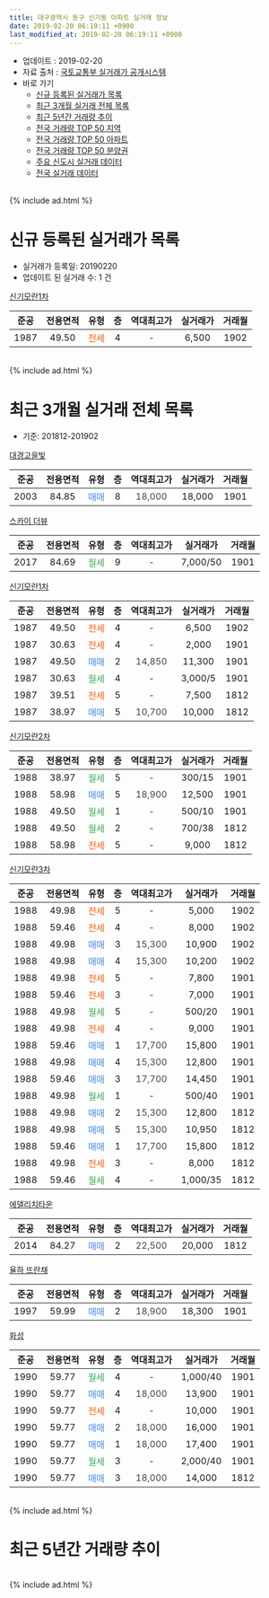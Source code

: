 ```yaml
---
title: 대구광역시 동구 신기동 아파트 실거래 정보
date: 2019-02-20 06:19:11 +0900
last_modified_at: 2019-02-20 06:19:11 +0900
---
```


* 업데이트 : 2019-02-20
* 자료 출처 : [국토교통부 실거래가 공개시스템](http://rt.molit.go.kr)
* 바로 가기
    * [신규 등록된 실거래가 목록](#신규-등록된-실거래가-목록)
    * [최근 3개월 실거래 전체 목록](#최근-3개월-실거래-전체-목록)
    * [최근 5년간 거래량 추이](#최근-5년간-거래량-추이)
    * [전국 거래량 TOP 50 지역](https://inasie.github.io/apt-trade-info/최근-3개월-전국에서-가장-거래가-많이-발생한-지역)
    * [전국 거래량 TOP 50 아파트](https://inasie.github.io/apt-trade-info/최근-3개월-전국에서-가장-거래가-많이-발생한-아파트)
    * [전국 거래량 TOP 50 분양권](https://inasie.github.io/apt-trade-info/최근-3개월-전국에서-가장-거래가-많이-발생한-분양권)
    * [주요 신도시 실거래 데이터](https://inasie.github.io/apt-trade-info/주요-신도시)
    * [전국 실거래 데이터](https://inasie.github.io/apt-trade-info/전국)
<br>
{% include ad.html %}
<br>

# 신규 등록된 실거래가 목록
* 실거래가 등록일: 20190220
* 업데이트 된 실거래 수: 1 건


[신기모란1차](https://search.naver.com/search.naver?query=%EB%8C%80%EA%B5%AC%EA%B4%91%EC%97%AD%EC%8B%9C+%EB%8F%99%EA%B5%AC+%EC%8B%A0%EA%B8%B0%EB%8F%99+%EC%8B%A0%EA%B8%B0%EB%AA%A8%EB%9E%801%EC%B0%A8)

|준공|전용면적|유형|층|역대최고가|실거래가|거래월|
|:---:|:---:|:---:|:---:|:---:|:---:|:---:|
|1987|49.50|<span style="color:#ff5a00">전세</span>|4|<span style="color:#444444">-</span>|6,500|1902|


<br>
{% include ad.html %}
<br>

# 최근 3개월 실거래 전체 목록
* 기준: 201812-201902


[대경고을빛](https://search.naver.com/search.naver?query=%EB%8C%80%EA%B5%AC%EA%B4%91%EC%97%AD%EC%8B%9C+%EB%8F%99%EA%B5%AC+%EC%8B%A0%EA%B8%B0%EB%8F%99+%EB%8C%80%EA%B2%BD%EA%B3%A0%EC%9D%84%EB%B9%9B)

|준공|전용면적|유형|층|역대최고가|실거래가|거래월|
|:---:|:---:|:---:|:---:|:---:|:---:|:---:|
|2003|84.85|<span style="color:#4285f3">매매</span>|8|<span style="color:#444444">18,000</span>|18,000|1901|

[스카이 더뷰](https://search.naver.com/search.naver?query=%EB%8C%80%EA%B5%AC%EA%B4%91%EC%97%AD%EC%8B%9C+%EB%8F%99%EA%B5%AC+%EC%8B%A0%EA%B8%B0%EB%8F%99+%EC%8A%A4%EC%B9%B4%EC%9D%B4+%EB%8D%94%EB%B7%B0)

|준공|전용면적|유형|층|역대최고가|실거래가|거래월|
|:---:|:---:|:---:|:---:|:---:|:---:|:---:|
|2017|84.69|<span style="color:#34a853">월세</span>|9|<span style="color:#444444">-</span>|7,000/50|1901|

[신기모란1차](https://search.naver.com/search.naver?query=%EB%8C%80%EA%B5%AC%EA%B4%91%EC%97%AD%EC%8B%9C+%EB%8F%99%EA%B5%AC+%EC%8B%A0%EA%B8%B0%EB%8F%99+%EC%8B%A0%EA%B8%B0%EB%AA%A8%EB%9E%801%EC%B0%A8)

|준공|전용면적|유형|층|역대최고가|실거래가|거래월|
|:---:|:---:|:---:|:---:|:---:|:---:|:---:|
|1987|49.50|<span style="color:#ff5a00">전세</span>|4|<span style="color:#444444">-</span>|6,500|1902|
|1987|30.63|<span style="color:#ff5a00">전세</span>|4|<span style="color:#444444">-</span>|2,000|1901|
|1987|49.50|<span style="color:#4285f3">매매</span>|2|<span style="color:#444444">14,850</span>|11,300|1901|
|1987|30.63|<span style="color:#34a853">월세</span>|4|<span style="color:#444444">-</span>|3,000/5|1901|
|1987|39.51|<span style="color:#ff5a00">전세</span>|5|<span style="color:#444444">-</span>|7,500|1812|
|1987|38.97|<span style="color:#4285f3">매매</span>|5|<span style="color:#444444">10,700</span>|10,000|1812|

[신기모란2차](https://search.naver.com/search.naver?query=%EB%8C%80%EA%B5%AC%EA%B4%91%EC%97%AD%EC%8B%9C+%EB%8F%99%EA%B5%AC+%EC%8B%A0%EA%B8%B0%EB%8F%99+%EC%8B%A0%EA%B8%B0%EB%AA%A8%EB%9E%802%EC%B0%A8)

|준공|전용면적|유형|층|역대최고가|실거래가|거래월|
|:---:|:---:|:---:|:---:|:---:|:---:|:---:|
|1988|38.97|<span style="color:#34a853">월세</span>|5|<span style="color:#444444">-</span>|300/15|1901|
|1988|58.98|<span style="color:#4285f3">매매</span>|5|<span style="color:#444444">18,900</span>|12,500|1901|
|1988|49.50|<span style="color:#34a853">월세</span>|1|<span style="color:#444444">-</span>|500/10|1901|
|1988|49.50|<span style="color:#34a853">월세</span>|2|<span style="color:#444444">-</span>|700/38|1812|
|1988|58.98|<span style="color:#ff5a00">전세</span>|5|<span style="color:#444444">-</span>|9,000|1812|

[신기모란3차](https://search.naver.com/search.naver?query=%EB%8C%80%EA%B5%AC%EA%B4%91%EC%97%AD%EC%8B%9C+%EB%8F%99%EA%B5%AC+%EC%8B%A0%EA%B8%B0%EB%8F%99+%EC%8B%A0%EA%B8%B0%EB%AA%A8%EB%9E%803%EC%B0%A8)

|준공|전용면적|유형|층|역대최고가|실거래가|거래월|
|:---:|:---:|:---:|:---:|:---:|:---:|:---:|
|1988|49.98|<span style="color:#ff5a00">전세</span>|5|<span style="color:#444444">-</span>|5,000|1902|
|1988|59.46|<span style="color:#ff5a00">전세</span>|4|<span style="color:#444444">-</span>|8,000|1902|
|1988|49.98|<span style="color:#4285f3">매매</span>|3|<span style="color:#444444">15,300</span>|10,900|1902|
|1988|49.98|<span style="color:#4285f3">매매</span>|4|<span style="color:#444444">15,300</span>|10,200|1902|
|1988|49.98|<span style="color:#ff5a00">전세</span>|5|<span style="color:#444444">-</span>|7,800|1901|
|1988|59.46|<span style="color:#ff5a00">전세</span>|3|<span style="color:#444444">-</span>|7,000|1901|
|1988|49.98|<span style="color:#34a853">월세</span>|5|<span style="color:#444444">-</span>|500/20|1901|
|1988|49.98|<span style="color:#ff5a00">전세</span>|4|<span style="color:#444444">-</span>|9,000|1901|
|1988|59.46|<span style="color:#4285f3">매매</span>|1|<span style="color:#444444">17,700</span>|15,800|1901|
|1988|49.98|<span style="color:#4285f3">매매</span>|4|<span style="color:#444444">15,300</span>|12,800|1901|
|1988|59.46|<span style="color:#4285f3">매매</span>|3|<span style="color:#444444">17,700</span>|14,450|1901|
|1988|49.98|<span style="color:#34a853">월세</span>|1|<span style="color:#444444">-</span>|500/40|1901|
|1988|49.98|<span style="color:#4285f3">매매</span>|2|<span style="color:#444444">15,300</span>|12,800|1812|
|1988|49.98|<span style="color:#4285f3">매매</span>|5|<span style="color:#444444">15,300</span>|10,950|1812|
|1988|59.46|<span style="color:#4285f3">매매</span>|1|<span style="color:#444444">17,700</span>|15,800|1812|
|1988|49.98|<span style="color:#ff5a00">전세</span>|3|<span style="color:#444444">-</span>|8,000|1812|
|1988|59.46|<span style="color:#34a853">월세</span>|4|<span style="color:#444444">-</span>|1,000/35|1812|

[에델리치타운](https://search.naver.com/search.naver?query=%EB%8C%80%EA%B5%AC%EA%B4%91%EC%97%AD%EC%8B%9C+%EB%8F%99%EA%B5%AC+%EC%8B%A0%EA%B8%B0%EB%8F%99+%EC%97%90%EB%8D%B8%EB%A6%AC%EC%B9%98%ED%83%80%EC%9A%B4)

|준공|전용면적|유형|층|역대최고가|실거래가|거래월|
|:---:|:---:|:---:|:---:|:---:|:---:|:---:|
|2014|84.27|<span style="color:#4285f3">매매</span>|2|<span style="color:#444444">22,500</span>|20,000|1812|

[율하 뜨란채](https://search.naver.com/search.naver?query=%EB%8C%80%EA%B5%AC%EA%B4%91%EC%97%AD%EC%8B%9C+%EB%8F%99%EA%B5%AC+%EC%8B%A0%EA%B8%B0%EB%8F%99+%EC%9C%A8%ED%95%98+%EB%9C%A8%EB%9E%80%EC%B1%84)

|준공|전용면적|유형|층|역대최고가|실거래가|거래월|
|:---:|:---:|:---:|:---:|:---:|:---:|:---:|
|1997|59.99|<span style="color:#4285f3">매매</span>|2|<span style="color:#444444">18,900</span>|18,300|1901|

[화성](https://search.naver.com/search.naver?query=%EB%8C%80%EA%B5%AC%EA%B4%91%EC%97%AD%EC%8B%9C+%EB%8F%99%EA%B5%AC+%EC%8B%A0%EA%B8%B0%EB%8F%99+%ED%99%94%EC%84%B1)

|준공|전용면적|유형|층|역대최고가|실거래가|거래월|
|:---:|:---:|:---:|:---:|:---:|:---:|:---:|
|1990|59.77|<span style="color:#34a853">월세</span>|4|<span style="color:#444444">-</span>|1,000/40|1901|
|1990|59.77|<span style="color:#4285f3">매매</span>|4|<span style="color:#444444">18,000</span>|13,900|1901|
|1990|59.77|<span style="color:#ff5a00">전세</span>|4|<span style="color:#444444">-</span>|10,000|1901|
|1990|59.77|<span style="color:#4285f3">매매</span>|2|<span style="color:#444444">18,000</span>|16,000|1901|
|1990|59.77|<span style="color:#4285f3">매매</span>|1|<span style="color:#444444">18,000</span>|17,400|1901|
|1990|59.77|<span style="color:#34a853">월세</span>|3|<span style="color:#444444">-</span>|2,000/40|1901|
|1990|59.77|<span style="color:#4285f3">매매</span>|3|<span style="color:#444444">18,000</span>|14,000|1812|


<br>
{% include ad.html %}
<br>

# 최근 5년간 거래량 추이


<div style="width:100%;">
    <canvas id="deal_progress" height="200"></canvas>
</div>

<script>
new Chart(document.getElementById("deal_progress"), {
    type: 'line',
    data: {
        labels: ['201402','201403','201404','201405','201406','201407','201408','201409','201410','201411','201412','201501','201502','201503','201504','201505','201506','201507','201508','201509','201510','201511','201512','201601','201602','201603','201604','201605','201606','201607','201608','201609','201610','201611','201612','201701','201702','201703','201704','201705','201706','201707','201708','201709','201710','201711','201712','201801','201802','201803','201804','201805','201806','201807','201808','201809','201810','201811','201812','201901','201902'],
        datasets: [{
            label: '매매',
            pointRadius: 1,
            data: [21, 18, 14, 17, 15, 19, 18, 14, 30, 9, 10, 17, 23, 28, 13, 17, 17, 22, 23, 11, 24, 18, 20, 9, 7, 8, 6, 12, 8, 10, 9, 11, 12, 5, 20, 12, 15, 12, 10, 10, 17, 11, 5, 9, 12, 16, 9, 9, 10, 10, 5, 6, 6, 7, 8, 7, 12, 10, 6, 10, 2],
            borderColor: "rgba(255, 201, 14, 1)",
            backgroundColor: "rgba(255, 201, 14, 0.5)",
            fill: false,
            lineTension: 0
        },{
            label: '전월세',
            pointRadius: 1,
            data: [15, 11, 6, 4, 16, 8, 7, 9, 16, 8, 7, 4, 10, 15, 7, 11, 8, 5, 11, 8, 19, 7, 13, 8, 10, 11, 12, 5, 8, 8, 11, 6, 11, 5, 7, 14, 12, 12, 10, 6, 11, 13, 8, 7, 9, 13, 9, 9, 5, 7, 12, 16, 13, 5, 9, 12, 13, 13, 5, 13, 3],
            borderColor: "rgba(0, 141, 185, 1)",
            backgroundColor: "rgba(0, 141, 185, 0.5)",
            fill: false,
            lineTension: 0
        }
        ]
    },
    options: {
        responsive: true,
        title: {
            display: false
        },
        tooltips: {
            mode: 'index',
            intersect: false
        },
        hover: {
            mode: 'nearest',
            intersect: true
        },
        scales: {
            xAxes: [{
                display: true,
                scaleLabel: {
                    display: true,
                    labelString: '년/월'
                }
            }],
            yAxes: [{
                display: true,
                ticks: {
                    suggestedMin: 0,
                },
                scaleLabel: {
                    display: true,
                    labelString: '실거래 수'
                }
            }]
        }
    }
});

</script>


<br>
{% include ad.html %}
<br>

